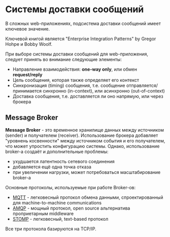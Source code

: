 # Системы доставки сообщений

В сложных web-приложениях, подсистема доставки сообщений имеет ключевое значение.

Ключевой книгой является "Enterprise Integration Patterns" by Gregor Hohpe и Bobby Woolf.

При выборе системы доставки сообщений для web-приложения, следует принять во внимание следующие элементы:

- Направление взаимодействия: **one-way only**, или обмен **request/reply**
- Цель сообщения, которая также определяет его контекст
- Синхронизация (timing) сообщения, т.е. сообщение отправляется/принимается синхронно (in-context), или асинхронно (out-of-context)
- Доставка сообщения, т.е. доставляется ли оно напрямую, или через брокера

## Message Broker

**Message Broker** - это временное хранилище данных между источником (sender) и получателем (receiver). Использование брокера добавляет "уровнень косвенности" между источником события и его получателем, что может упростить конфигурацию системы. Однако, использование broker-а создаёт и дополнительные проблемы:

- ухудшается латентность сетевого соединения
- добавляется ещё одна точка отказа
- при увеличении нагрузки, может потребоваться масштабирование broker-а

Основные протоколы, используемые при работе Broker-ов:

- [MQTT](https://mqtt.org/) - легковесный протокол обмена данными, спроектированный для machine-to-machine communications
- [AMQP](https://www.amqp.org/) - мощный протокол, open source альтернатива проприетарным middleware
- [STOMP](https://stomp.github.io/) - легковесный, text-based протокол

Все три протокола базируются на TCP/IP.
